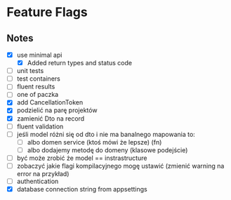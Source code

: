 # Feature Flags

## Notes

- [x] use minimal api
    - [x] Added return types and status code
- [ ] unit tests
- [ ] test containers
- [ ] fluent results
- [ ] one of paczka
- [x] add CancellationToken
- [x] podzielić na parę projektów
- [x] zamienić Dto na record
- [ ] fluent validation
- [ ] jeśli model różni się od dto i nie ma banalnego mapowania to:
    - [ ] albo domen service (ktoś mówi że lepsze) (fn)
    - [ ] albo dodajemy metodę do domeny (klasowe podejście)
- [ ] być może zrobić że model == instrastructure
- [ ] zobaczyć jakie flagi kompilacyjnego mogę ustawić (zmienić warning na error na przykład)
- [ ] authentication
- [x] database connection string from appsettings